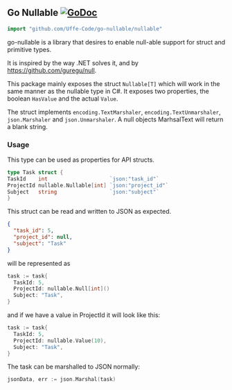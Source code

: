## Go Nullable [![GoDoc](https://godoc.org/github.com/Uffe-Code/go-nullable/nullable?status.svg)](https://godoc.org/github.com/Uffe-Code/go-nullable/nullable)

```go
import "github.com/Uffe-Code/go-nullable/nullable"
```

go-nullable is a library that desires to enable null-able support for struct and primitive types.

It is inspired by the way .NET solves it, and by https://github.com/guregu/null.

This package mainly exposes the struct `Nullable[T]` which will work in the same manner as the nullable
type in C#. It exposes two properties, the boolean `HasValue` and the actual `Value`.

The struct implements `encoding.TextMarshaler`, `encoding.TextUnmarshaler`, `json.Marshaler` and `json.Unmarshaler`.
A null objects MarhsalText will return a blank string.

### Usage

This type can be used as properties for API structs.

```go
type Task struct {
TaskId    int                    `json:"task_id"`
ProjectId nullable.Nullable[int] `json:"project_id"`
Subject   string                 `json:"subject"`
}
```

This struct can be read and written to JSON as expected.

```json
{
  "task_id": 5,
  "project_id": null,
  "subject": "Task"
}
```

will be represented as

```go
task := task{
  TaskId: 5,
  ProjectId: nullable.Null[int]()
  Subject: "Task",
}
```

and if we have a value in ProjectId it will look like this:

```go
task := task{
  TaskId: 5,
  ProjectId: nullable.Value(10),
  Subject: "Task",
}
```

The task can be marshalled to JSON normally:

```go
jsonData, err := json.Marshal(task)
```
